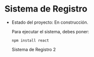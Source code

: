 <h1> Sistema de Registro </h1>

- Estado del proyecto: En construcción.

  Para ejecutar el sistema, debes poner:

  ```npm install react```

  Sistema de Registro 2
